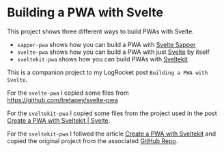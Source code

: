 # Building a PWA with Svelte

This project shows three different ways to build PWAs with Svelte.

- `sapper-pwa` shows how you can build a PWA with [Svelte Sapper](https://sapper.svelte.dev/)
- `svelte-pwa` shows how you can build a PWA with just [Svelte](https://svelte.dev/) by itself
- `sveltekit-pwa` shows how you can build PWAs with [Sveltekit](https://kit.svelte.dev/)

This is a companion project to my LogRocket post `Building a PWA with Svelte`.

For the `svelte-pwa` I copied some files from https://github.com/tretapey/svelte-pwa

For the `sveltekit-pwa` I copied some files from the project used in the post [Create a PWA with Sveltekit | Svelte](https://dev.to/100lvlmaster/create-a-pwa-with-sveltekit-svelte-a36).

For the `sveltekit-pwa` I follwed the article [Create a PWA with Sveltekit](https://dev.to/100lvlmaster/create-a-pwa-with-sveltekit-svelte-a36) and copied the original project from the associated [GitHub Repo](https://github.com/100lvlmaster/svelte-pwa).
